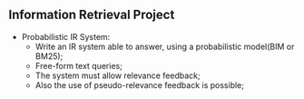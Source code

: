 ## Information Retrieval Project

* Probabilistic IR System:
	* Write an IR system able to answer, using a probabilistic model(BIM or BM25);
	* Free-form text queries;
	* The system must allow relevance feedback;
	* Also the use of pseudo-relevance feedback is possible;

